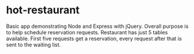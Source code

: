 # hot-restaurant

Basic app demonstrating Node and Express with jQuery. Overall purpose is to help schedule reservation requests. Restaurant has just 5 tables available. First five requests get a reservation, every request after that is sent to the waiting list.